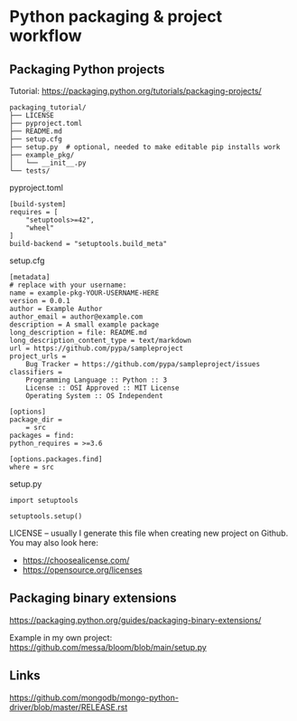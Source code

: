 Python packaging & project workflow
===================================

Packaging Python projects
-------------------------

Tutorial: https://packaging.python.org/tutorials/packaging-projects/

```
packaging_tutorial/
├── LICENSE
├── pyproject.toml
├── README.md
├── setup.cfg
├── setup.py  # optional, needed to make editable pip installs work
├── example_pkg/
│   └── __init__.py
└── tests/
```

pyproject.toml

```
[build-system]
requires = [
    "setuptools>=42",
    "wheel"
]
build-backend = "setuptools.build_meta"
```

setup.cfg

```
[metadata]
# replace with your username:
name = example-pkg-YOUR-USERNAME-HERE
version = 0.0.1
author = Example Author
author_email = author@example.com
description = A small example package
long_description = file: README.md
long_description_content_type = text/markdown
url = https://github.com/pypa/sampleproject
project_urls =
    Bug Tracker = https://github.com/pypa/sampleproject/issues
classifiers =
    Programming Language :: Python :: 3
    License :: OSI Approved :: MIT License
    Operating System :: OS Independent

[options]
package_dir =
    = src
packages = find:
python_requires = >=3.6

[options.packages.find]
where = src
```

setup.py

```
import setuptools

setuptools.setup()
```

LICENSE – usually I generate this file when creating new project on Github. You may also look here:

- https://choosealicense.com/
- https://opensource.org/licenses


Packaging binary extensions
---------------------------

https://packaging.python.org/guides/packaging-binary-extensions/

Example in my own project: https://github.com/messa/bloom/blob/main/setup.py


Links
-----

https://github.com/mongodb/mongo-python-driver/blob/master/RELEASE.rst

